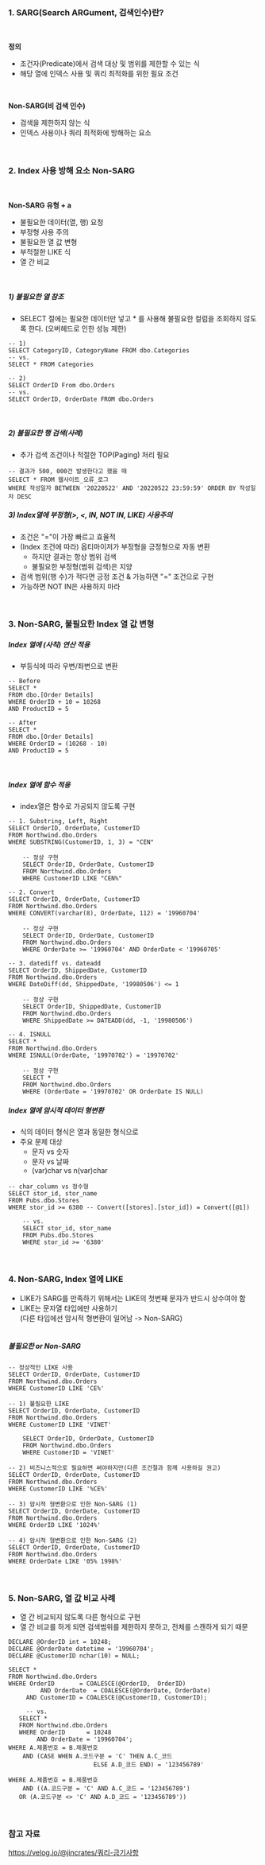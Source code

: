 
### **1. SARG(Search ARGument, 검색인수)란?**

<br>

**정의**
- 조건자(Predicate)에서 검색 대상 및 범위를 제한할 수 있는 식
- 해당 열에 인덱스 사용 및 쿼리 최적화를 위한 필요 조건

<br>

**Non-SARG(비 검색 인수)**
- 검색을 제한하지 않는 식
- 인덱스 사용이나 쿼리 최적화에 방해하는 요소

<br>

### **2. Index 사용 방해 요소 Non-SARG**

<br>

**Non-SARG 유형 + a**
- 불필요한 데이터(열, 행) 요청
- 부정형 사용 주의
- 불필요한 열 값 변형
- 부적절한 LIKE 식
- 열 간 비교

<br>

##### 1) 불필요한 열 참조

- SELECT 절에는 필요한 데이터만 넣고 * 를 사용해 불필요한 컬럼을 조회하지 않도록 한다. (오버헤드로 인한 성능 제한)
```
-- 1)
SELECT CategoryID, CategoryName FROM dbo.Categories
-- vs.
SELECT * FROM Categories

-- 2)
SELECT OrderID From dbo.Orders
-- vs.
SELECT OrderID, OrderDate FROM dbo.Orders
```

<br>

##### 2) 불필요한 행 검색(사례)

- 추가 검색 조건이나 적절한 TOP(Paging) 처리 필요
```
-- 결과가 500, 000건 발생한다고 했을 때
SELECT * FROM 웹사이트_오류_로그
WHERE 작성일자 BETWEEN '20220522' AND '20220522 23:59:59' ORDER BY 작성일자 DESC
```

##### 3) Index열에 부정형(>, <, IN, NOT IN, LIKE) 사용주의

- 조건은 "="이 가장 빠르고 효율적
- (Index 조건에 따라) 옵티마이저가 부정형을 긍정형으로 자동 변환
    - 하지만 결과는 항상 범위 검색
    - 불필요한 부정형(범위 검색)은 지양
- 검색 범위(행 수)가 적다면 긍정 조건 & 가능하면 "=" 조건으로 구현
- 가능하면 NOT IN은 사용하지 마라

<br>

### **3. Non-SARG, 불필요한 Index 열 값 변형**

##### Index 열에 (사칙) 연산 적용
- 부등식에 따라 우변/좌변으로 변환
```
-- Before
SELECT *
FROM dbo.[Order Details]
WHERE OrderID + 10 = 10268
AND ProductID = 5

-- After
SELECT *
FROM dbo.[Order Details]
WHERE OrderID = (10268 - 10)
AND ProductID = 5
```

<br>

##### Index 열에 함수 적용
- index열은 함수로 가공되지 않도록 구현
```
-- 1. Substring, Left, Right
SELECT OrderID, OrderDate, CustomerID
FROM Northwind.dbo.Orders
WHERE SUBSTRING(CustomerID, 1, 3) = "CEN"

    -- 정상 구현
    SELECT OrderID, OrderDate, CustomerID
    FROM Northwind.dbo.Orders
    WHERE CustomerID LIKE "CEN%"

-- 2. Convert
SELECT OrderID, OrderDate, CustomerID
FROM Northwind.dbo.Orders
WHERE CONVERT(varchar(8), OrderDate, 112) = '19960704'

    -- 정상 구현
    SELECT OrderID, OrderDate, CustomerID
    FROM Northwind.dbo.Orders
    WHERE OrderDate >= '19960704' AND OrderDate < '19960705'

-- 3. datediff vs. dateadd
SELECT OrderID, ShippedDate, CustomerID
FROM Northwind.dbo.Orders
WHERE DateDiff(dd, ShippedDate, '19980506') <= 1

    -- 정상 구현
    SELECT OrderID, ShippedDate, CustomerID
    FROM Northwind.dbo.Orders
    WHERE ShippedDate >= DATEADD(dd, -1, '19980506')

-- 4. ISNULL
SELECT * 
FROM Northwind.dbo.Orders
WHERE ISNULL(OrderDate, '19970702') = '19970702'

    -- 정상 구현
    SELECT *
    FROM Northwind.dbo.Orders
    WHERE (OrderDate = '19970702' OR OrderDate IS NULL)
```

##### Index 열에 암시적 데이터 형변환
- 식의 데이터 형식은 열과 동일한 형식으로
- 주요 문제 대상
    - 문자 vs 숫자
    - 문자 vs 날짜
    - (var)char vs n(var)char

```
-- char_column vs 정수형
SELECT stor_id, stor_name
FROM Pubs.dbo.Stores
WHERE stor_id >= 6380 -- Convert([stores].[stor_id]) = Convert([@1])

    -- vs.
    SELECT stor_id, stor_name
    FROM Pubs.dbo.Stores
    WHERE stor_id >= '6380'
```

<br>

### **4. Non-SARG, Index 열에 LIKE**
- LIKE가 SARG를 만족하기 위해서는 LIKE의 첫번째 문자가 반드시 상수여야 함
- LIKE는 문자열 타입에만 사용하기<br>
    (다른 타입에선 암시적 형변환이 일어남 -> Non-SARG)
<br> <br>

##### 불필요한 or Non-SARG
```
-- 정상적인 LIKE 사용
SELECT OrderID, OrderDate, CustomerID
FROM Northwind.dbo.Orders
WHERE CustomerID LIKE 'CE%'

-- 1) 불필요한 LIKE
SELECT OrderID, OrderDate, CustomerID
FROM Northwind.dbo.Orders
WHERE CustomerID LIKE 'VINET'

    SELECT OrderID, OrderDate, CustomerID
    FROM Northwind.dbo.Orders
    WHERE CustomerID = 'VINET'

-- 2) 비즈니스적으로 필요하면 써야하지만(다른 조건절과 함께 사용하길 권고)
SELECT OrderID, OrderDate, CustomerID
FROM Northwind.dbo.Orders
WHERE CustomerID LIKE '%CE%'

-- 3) 암시적 형변환으로 인한 Non-SARG (1)
SELECT OrderID, OrderDate, CustomerID
FROM Northwind.dbo.Orders
WHERE OrderID LIKE '1024%'

-- 4) 암시적 형변환으로 인한 Non-SARG (2)
SELECT OrderID, OrderDate, CustomerID
FROM Northwind.dbo.Orders
WHERE OrderDate LIKE '05% 1998%'
```
<br>

### **5. Non-SARG, 열 값 비교 사례**
- 열 간 비교되지 않도록 다른 형식으로 구현
- 열 간 비교를 하게 되면 검색범위를 제한하지 못하고, 전체를 스캔하게 되기 때문

```
DECLARE @OrderID int = 10248;
DECLARE @OrderDate datetime = '19960704';
DECLARE @CustomerID nchar(10) = NULL;

SELECT *
FROM Northwind.dbo.Orders
WHERE OrderID       = COALESCE(@OrderID,  OrderID)
		 AND OrderDate  = COALESCE(@OrderDate, OrderDate)
     AND CustomerID = COALESCE(@CustomerID, CustomerID);

	 -- vs.
   SELECT *
   FROM Northwind.dbo.Orders
   WHERE OrderID      = 10248
        AND OrderDate = '19960704';
WHERE A.제품번호 = B.제품번호
	AND (CASE WHEN A.코드구분 = 'C' THEN A.C_코드
						ELSE A.D_코드 END) = '123456789'

WHERE A.제품번호 = B.제품번호
	AND ((A.코드구분 = 'C' AND A.C_코드 = '123456789')
   OR (A.코드구분 <> 'C' AND A.D_코드 = '123456789'))
```

<br>

### 참고 자료
https://velog.io/@jincrates/쿼리-금기사항